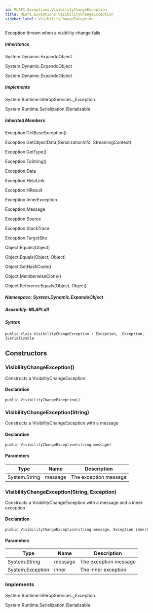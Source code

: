 ```yaml
---  
id: MLAPI.Exceptions.VisibilityChangeException
title: MLAPI.Exceptions.VisibilityChangeException
sidebar_label: VisibilityChangeException
---
```


<div class="markdown level0 summary">

Exception thrown when a visibility change fails

</div>

<div class="markdown level0 conceptual">

</div>

<div class="inheritance">

##### Inheritance

<div class="level0">

System.Dynamic.ExpandoObject

</div>

<div class="level1">

System.Dynamic.ExpandoObject

</div>

<div class="level2">

System.Dynamic.ExpandoObject

</div>

</div>

<div classs="implements">

##### Implements

<div>

System.Runtime.InteropServices.\_Exception

</div>

<div>

System.Runtime.Serialization.ISerializable

</div>

</div>

<div class="inheritedMembers">

##### Inherited Members

<div>

Exception.GetBaseException()

</div>

<div>

Exception.GetObjectData(SerializationInfo, StreamingContext)

</div>

<div>

Exception.GetType()

</div>

<div>

Exception.ToString()

</div>

<div>

Exception.Data

</div>

<div>

Exception.HelpLink

</div>

<div>

Exception.HResult

</div>

<div>

Exception.InnerException

</div>

<div>

Exception.Message

</div>

<div>

Exception.Source

</div>

<div>

Exception.StackTrace

</div>

<div>

Exception.TargetSite

</div>

<div>

Object.Equals(Object)

</div>

<div>

Object.Equals(Object, Object)

</div>

<div>

Object.GetHashCode()

</div>

<div>

Object.MemberwiseClone()

</div>

<div>

Object.ReferenceEquals(Object, Object)

</div>

</div>

##### **Namespace**: System.Dynamic.ExpandoObject

##### **Assembly**: MLAPI.dll

##### Syntax

    public class VisibilityChangeException : Exception, _Exception, ISerializable

## Constructors 

### VisibilityChangeException()

<div class="markdown level1 summary">

Constructs a VisibilityChangeException

</div>

<div class="markdown level1 conceptual">

</div>

#### Declaration

    public VisibilityChangeException()

### VisibilityChangeException(String)

<div class="markdown level1 summary">

Constructs a VisibilityChangeException with a message

</div>

<div class="markdown level1 conceptual">

</div>

#### Declaration

    public VisibilityChangeException(string message)

#### Parameters

| Type          | Name    | Description           |
|---------------|---------|-----------------------|
| System.String | message | The exception message |

### VisibilityChangeException(String, Exception)

<div class="markdown level1 summary">

Constructs a VisibilityChangeException with a message and a inner
exception

</div>

<div class="markdown level1 conceptual">

</div>

#### Declaration

    public VisibilityChangeException(string message, Exception inner)

#### Parameters

| Type             | Name    | Description           |
|------------------|---------|-----------------------|
| System.String    | message | The exception message |
| System.Exception | inner   | The inner exception   |

### Implements

<div>

System.Runtime.InteropServices.\_Exception

</div>

<div>

System.Runtime.Serialization.ISerializable

</div>
